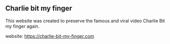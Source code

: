 ## Charlie bit my finger

This website was created to preserve the famous and viral video Charlie Bit my finger again.

website: https://charlie-bit-my-finger.com
